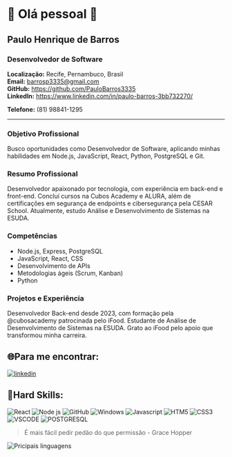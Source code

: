 # :rocket: Olá pessoal 👋

## Paulo Henrique de Barros
### Desenvolvedor de Software

**Localização:** Recife, Pernambuco, Brasil  
**Email:** barrosp3335@gmail.com  
**GitHub:** https://github.com/PauloBarros3335  
**LinkedIn:** https://www.linkedin.com/in/paulo-barros-3bb732270/ 

**Telefone:** (81) 98841-1295

---

### Objetivo Profissional
Busco oportunidades como Desenvolvedor de Software, aplicando minhas habilidades em Node.js, JavaScript, React, Python, PostgreSQL e Git.

### Resumo Profissional
Desenvolvedor apaixonado por tecnologia, com experiência em back-end e front-end. Concluí cursos na Cubos Academy e ALURA, além de certificações em segurança de endpoints e cibersegurança pela CESAR School. Atualmente, estudo Análise e Desenvolvimento de Sistemas na ESUDA.

### Competências
- Node.js, Express, PostgreSQL
- JavaScript, React, CSS
- Desenvolvimento de APIs
- Metodologias ágeis (Scrum, Kanban)
- Python

### Projetos e Experiência
Desenvolvedor Back-end desde 2023, com formação pela @cubosacademy patrocinada pelo iFood. Estudante de Análise de Desenvolvimento de Sistemas na ESUDA. Grato ao iFood pelo apoio que transformou minha carreira.

## :globe_with_meridians:Para me encontrar:
[![linkedin](https://img.shields.io/badge/LinkedIn-0077B5?style=for-the-badge&logo=linkedin&logoColor=white)](https://www.linkedin.com/in/paulo-barros-3bb732270/)

## :rotating_light:Hard Skills:

![React](https://img.shields.io/badge/React-20232A?style=for-the-badge&logo=react&logoColor=61DAFB)
![Node js](https://img.shields.io/badge/Node%20js-339933?style=for-the-badge&logo=nodedotjs&logoColor=white)
![GitHub ](https://img.shields.io/badge/GitHub-100000?style=for-the-badge&logo=github&logoColor=white)
![Windows](https://img.shields.io/badge/Windows-0078D6?style=for-the-badge&logo=windows&logoColor=white)
![Javascript](https://img.shields.io/badge/JavaScript-323330?style=for-the-badge&logo=javascript&logoColor=F7DF1E)
![HTM5](https://img.shields.io/badge/HTML5-E34F26?style=for-the-badge&logo=html5&logoColor=white)
![CSS3](https://img.shields.io/badge/CSS3-1572B6?style=for-the-badge&logo=css3&logoColor=white)
![VSCODE](https://img.shields.io/badge/VSCode-0078D4?style=for-the-badge&logo=visual%20studio%20code&logoColor=white)
![POSTGRESQL](https://img.shields.io/badge/PostgreSQL-316192?style=for-the-badge&logo=postgresql&logoColor=white)

> É mais fácil pedir pedão do que permissão  - Grace Hopper

![Pricipais linguagens](https://github-readme-stats.vercel.app/api/top-langs/?username=PauloBarros3335&theme=tokyonight&hide_border=true)
